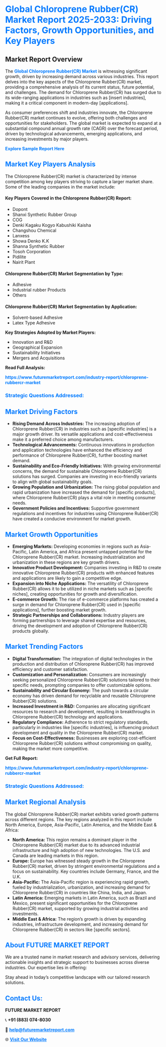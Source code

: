 <h1 style="color: #007BFF;">Global Chloroprene Rubber(CR) Market Report 2025-2033: Driving Factors, Growth Opportunities, and Key Players</h1>

<section id="overview">
<h2>Market Report Overview</h2>
<p>The <a href="https://www.futuremarketreport.com/industry-report/chloroprene-rubbercr-market" style="color: #007BFF; text-decoration: none;"><strong>Global Chloroprene Rubber(CR) Market</strong></a> is witnessing significant growth, driven by increasing demand across various industries. This report delves into the key aspects of the Chloroprene Rubber(CR) market, providing a comprehensive analysis of its current status, future potential, and challenges. The demand for Chloroprene Rubber(CR) has surged due to its wide-ranging applications in industries such as [insert industries], making it a critical component in modern-day [applications].</p>
<p>As consumer preferences shift and industries innovate, the Chloroprene Rubber(CR) market continues to evolve, offering both challenges and opportunities for stakeholders. The global market is expected to expand at a substantial compound annual growth rate (CAGR) over the forecast period, driven by technological advancements, emerging applications, and increasing investments by major players.</p>
</section>

<section id="overview">
<p><a href="https://www.futuremarketreport.com/request-sample/reportId=115124" style="color: #007BFF; text-decoration: none;"><strong>Explore Sample Report Here</strong></a></p>
</section>

<section id="key-players">
<h2 style="color: #007BFF;">Market Key Players Analysis</h2>
<p>The Chloroprene Rubber(CR) market is characterized by intense competition among key players striving to capture a larger market share. Some of the leading companies in the market include:</p>
<h4>Key Players Covered in the Chloroprene Rubber(CR) Report:</h4>
<ul><li>Dopont</li><li>Shanxi Synthetic Rubber Group</li><li>COG</li><li>Denki Kagaku Kogyo Kabushiki Kaisha</li><li>Changshou Chemical</li><li>Lanxess</li><li>Showa Denko K.K</li><li>Shanna Synthetic Rubber</li><li>Tosoh Corporation</li><li>Pidilite</li><li>Nairit Plant</li></ul>
<h4>Chloroprene Rubber(CR) Market Segmentation by Type:</h4>
<ul><li>Adhesive</li><li>Industrial rubber Products</li><li>Others</li></ul>

<h4>Chloroprene Rubber(CR) Market Segmentation by Application:</h4>
<ul><li>Solvent-based Adhesive</li><li>Latex Type Adhesive</li></ul>
<p><strong>Key Strategies Adopted by Market Players:</strong></p>
<ul>
<li>Innovation and R&D</li>
<li>Geographical Expansion</li>
<li>Sustainability Initiatives</li>
<li>Mergers and Acquisitions</li>
</ul>
</section>

<section>
<p><strong>Read Full Analysis: </strong></p><a href="https://www.futuremarketreport.com/industry-report/chloroprene-rubbercr-market" style="color: #007BFF; text-decoration: none;"><strong>https://www.futuremarketreport.com/industry-report/chloroprene-rubbercr-market</strong></a>
<h3 style="color: #007BFF;">Strategic Questions Addressed:</h3>
</section>

<section id="driving-factors">
<h2 style="color: #007BFF;">Market Driving Factors</h2>
<ul>
<li><strong>Rising Demand Across Industries:</strong> The increasing adoption of Chloroprene Rubber(CR) in industries such as [specific industries] is a major growth driver. Its versatile applications and cost-effectiveness make it a preferred choice among manufacturers.</li>
<li><strong>Technological Advancements:</strong> Continuous innovations in production and application technologies have enhanced the efficiency and performance of Chloroprene Rubber(CR), further boosting market demand.</li>
<li><strong>Sustainability and Eco-Friendly Initiatives:</strong> With growing environmental concerns, the demand for sustainable Chloroprene Rubber(CR) solutions has surged. Companies are investing in eco-friendly variants to align with global sustainability goals.</li>
<li><strong>Growing Population and Urbanization:</strong> The rising global population and rapid urbanization have increased the demand for [specific products], where Chloroprene Rubber(CR) plays a vital role in meeting consumer needs.</li>
<li><strong>Government Policies and Incentives:</strong> Supportive government regulations and incentives for industries using Chloroprene Rubber(CR) have created a conducive environment for market growth.</li>
</ul>
</section>

<section id="growth-opportunities">
<h2 style="color: #007BFF;">Market Growth Opportunities</h2>
<ul>
<li><strong>Emerging Markets:</strong> Developing economies in regions such as Asia-Pacific, Latin America, and Africa present untapped potential for the Chloroprene Rubber(CR) market. Increasing industrialization and urbanization in these regions are key growth drivers.</li>
<li><strong>Innovative Product Development:</strong> Companies investing in R&D to create innovative Chloroprene Rubber(CR) products with enhanced features and applications are likely to gain a competitive edge.</li>
<li><strong>Expansion into Niche Applications:</strong> The versatility of Chloroprene Rubber(CR) allows it to be utilized in niche markets such as [specific niches], creating opportunities for growth and diversification.</li>
<li><strong>E-commerce Growth:</strong> The rise of e-commerce platforms has created a surge in demand for Chloroprene Rubber(CR) used in [specific applications], further boosting market growth.</li>
<li><strong>Strategic Partnerships and Collaborations:</strong> Industry players are forming partnerships to leverage shared expertise and resources, driving the development and adoption of Chloroprene Rubber(CR) products globally.</li>
</ul>
</section>

<section id="trending-factors">
<h2 style="color: #007BFF;">Market Trending Factors</h2>
<ul>
<li><strong>Digital Transformation:</strong> The integration of digital technologies in the production and distribution of Chloroprene Rubber(CR) has improved efficiency and customer satisfaction.</li>
<li><strong>Customization and Personalization:</strong> Consumers are increasingly seeking personalized Chloroprene Rubber(CR) solutions tailored to their specific needs, prompting companies to offer customizable options.</li>
<li><strong>Sustainability and Circular Economy:</strong> The push towards a circular economy has driven demand for recyclable and reusable Chloroprene Rubber(CR) solutions.</li>
<li><strong>Increased Investment in R&D:</strong> Companies are allocating significant resources to research and development, resulting in breakthroughs in Chloroprene Rubber(CR) technology and applications.</li>
<li><strong>Regulatory Compliance:</strong> Adherence to strict regulatory standards, particularly in industries like [specific industries], is influencing product development and quality in the Chloroprene Rubber(CR) market.</li>
<li><strong>Focus on Cost-Effectiveness:</strong> Businesses are exploring cost-efficient Chloroprene Rubber(CR) solutions without compromising on quality, making the market more competitive.</li>
</ul>
</section>

<section>
<p><strong>Get Full Report: </strong></p><a href="https://www.futuremarketreport.com/industry-report/chloroprene-rubbercr-market" style="color: #007BFF; text-decoration: none;"><strong>https://www.futuremarketreport.com/industry-report/chloroprene-rubbercr-market</strong></a>
<h3 style="color: #007BFF;">Strategic Questions Addressed:</h3>
</section>


<section id="regional-analysis">
<h2 style="color: #007BFF;">Market Regional Analysis</h2>
<p>The global Chloroprene Rubber(CR) market exhibits varied growth patterns across different regions. The key regions analyzed in this report include North America, Europe, Asia-Pacific, Latin America, and the Middle East & Africa:</p>
<ul>
<li><strong>North America:</strong> This region remains a dominant player in the Chloroprene Rubber(CR) market due to its advanced industrial infrastructure and high adoption of new technologies. The U.S. and Canada are leading markets in this region.</li>
<li><strong>Europe:</strong> Europe has witnessed steady growth in the Chloroprene Rubber(CR) market, driven by stringent environmental regulations and a focus on sustainability. Key countries include Germany, France, and the U.K.</li>
<li><strong>Asia-Pacific:</strong> The Asia-Pacific region is experiencing rapid growth, fueled by industrialization, urbanization, and increasing demand for Chloroprene Rubber(CR) in countries like China, India, and Japan.</li>
<li><strong>Latin America:</strong> Emerging markets in Latin America, such as Brazil and Mexico, present significant opportunities for the Chloroprene Rubber(CR) market, supported by growing industrial activities and investments.</li>
<li><strong>Middle East & Africa:</strong> The region’s growth is driven by expanding industries, infrastructure development, and increasing demand for Chloroprene Rubber(CR) in sectors like [specific sectors].</li>
</ul>
</section>

<footer>
<h2 style="color: #007BFF;">About FUTURE MARKET REPORT</h2>
<p>We are a trusted name in market research and advisory services, delivering actionable insights and strategic support to businesses across diverse industries. Our expertise lies in offering:</p>

<p>Stay ahead in today’s competitive landscape with our tailored research solutions.</p>

<h2 style="color: #007BFF;">Contact Us:</h2>
<p><strong>FUTURE MARKET REPORT</strong></p>
<p>📞 <strong>+91 (883) 074-8030</strong></p>
<p>📧 <strong><a href="mailto:help@futuremarketreport.com" style="color: #007BFF;">help@futuremarketreport.com</a></strong></p>
<p>🌐 <strong><a href="https://www.futuremarketreport.com/" style="color: #007BFF;">Visit Our Website</a></strong></p>
</footer>
